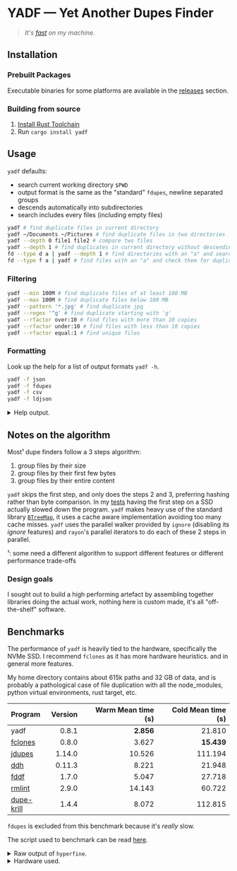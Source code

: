 # YADF — Yet Another Dupes Finder

> _It's [fast](#benchmarks) on my machine._

## Installation

### Prebuilt Packages

Executable binaries for some platforms are available in the [releases](https://github.com/jRimbault/yadf/releases) section.

### Building from source

1. [Install Rust Toolchain](https://www.rust-lang.org/tools/install)
2. Run `cargo install yadf`

## Usage

`yadf` defaults:

- search current working directory `$PWD`
- output format is the same as the "standard" `fdupes`, newline separated groups
- descends automatically into subdirectories
- search includes every files (including empty files)

```bash
yadf # find duplicate files in current directory
yadf ~/Documents ~/Pictures # find duplicate files in two directories
yadf --depth 0 file1 file2 # compare two files
yadf --depth 1 # find duplicates in current directory without descending
fd --type d a | yadf --depth 1 # find directories with an "a" and search them for duplicates without descending
fd --type f a | yadf # find files with an "a" and check them for duplicates
```

### Filtering

```bash
yadf --min 100M # find duplicate files of at least 100 MB
yadf --max 100M # find duplicate files below 100 MB
yadf --pattern '*.jpg' # find duplicate jpg
yadf --regex '^g' # find duplicate starting with 'g'
yadf --rfactor over:10 # find files with more than 10 copies
yadf --rfactor under:10 # find files with less than 10 copies
yadf --rfactor equal:1 # find unique files
```

### Formatting

Look up the help for a list of output formats `yadf -h`.

```bash
yadf -f json
yadf -f fdupes
yadf -f csv
yadf -f ldjson
```

<details>
  <summary>Help output.</summary>

```
yadf 0.12.1
Yet Another Dupes Finder

USAGE:
    yadf [FLAGS] [OPTIONS] [paths]...

FLAGS:
    -h, --help        Prints help information
    -n, --no-empty    Excludes empty files
    -q, --quiet       Pass many times for less log output
    -V, --version     Prints version information
    -v, --verbose     Pass many times for more log output

OPTIONS:
    -a, --algorithm <algorithm>    Hashing algorithm [default: Highway]  [possible values: Highway, MetroHash, SeaHash, XxHash]
    -f, --format <format>          Output format [default: Fdupes]  [possible values: Csv, Fdupes, Json, JsonPretty, LdJson, Machine]
        --max <size>               Maximum file size
    -d, --depth <depth>            Maximum recursion depth
        --min <size>               Minimum file size
    -p, --pattern <glob>           Check files with a name matching a glob pattern, see:
                                   https://docs.rs/globset/0.4.6/globset/index.html#syntax
    -R, --regex <regex>            Check files with a name matching a Perl-style regex, see:
                                   https://docs.rs/regex/1.4.2/regex/index.html#syntax
    --rfactor <rfactor>            Replication factor [under|equal|over]:n

ARGS:
    <paths>...    Directories to search

For sizes, K/M/G/T[B|iB] suffixes can be used (case-insensitive).
```

</details>

## Notes on the algorithm

Most¹ dupe finders follow a 3 steps algorithm:

1. group files by their size
2. group files by their first few bytes
3. group files by their entire content

`yadf` skips the first step, and only does the steps 2 and 3, preferring hashing rather than byte comparison. In my [tests][3-steps] having the first step on a SSD actually slowed down the program.
`yadf` makes heavy use of the standard library [`BTreeMap`][btreemap], it uses a cache aware implementation avoiding too many cache misses. `yadf` uses the parallel walker provided by `ignore` (disabling its _ignore_ features) and `rayon`'s parallel iterators to do each of these 2 steps in parallel.

¹: some need a different algorithm to support different features or different performance trade-offs

[btreemap]: https://doc.rust-lang.org/std/collections/struct.BTreeMap.html
[3-steps]: https://github.com/jRimbault/yadf/tree/3-steps
[hashmap]: https://doc.rust-lang.org/std/collections/struct.HashMap.html

### Design goals

I sought out to build a high performing artefact by assembling together libraries doing the actual work, nothing here is custom made, it's all "off-the-shelf" software.

## Benchmarks

The performance of `yadf` is heavily tied to the hardware, specifically the
NVMe SSD. I recommend `fclones` as it has more hardware heuristics. and in general more features.

My home directory contains about 615k paths and 32 GB of data, and is probably a pathological case of file duplication with all the node_modules, python virtual environments, rust target, etc.

| Program         | Version | Warm Mean time (s) | Cold Mean time (s) |
| :-------------- | ------: | -----------------: | -----------------: |
| yadf            |   0.8.1 |          **2.856** |             21.810 |
| [fclones][0]    |   0.8.0 |              3.627 |         **15.439** |
| [jdupes][1]     |  1.14.0 |             10.526 |            111.194 |
| [ddh][2]        |  0.11.3 |              8.221 |             21.948 |
| [fddf][3]       |   1.7.0 |              5.047 |             27.718 |
| [rmlint][4]     |   2.9.0 |             14.143 |             60.722 |
| [dupe-krill][5] |   1.4.4 |              8.072 |            112.815 |

`fdupes` is excluded from this benchmark because it's _really_ slow.

The script used to benchmark can be read [here](./bench.sh).

[0]: https://github.com/pkolaczk/fclones
[1]: https://github.com/jbruchon/jdupes
[2]: https://github.com/darakian/ddh
[3]: https://github.com/birkenfeld/fddf
[4]: https://github.com/sahib/rmlint
[5]: https://github.com/kornelski/dupe-krill

<details>
    <summary>Raw output of <code>hyperfine</code>.</summary>

Warm cache:

```
Benchmark #1: fclones --min-size 0 -R ~
  Time (mean ± σ):      3.627 s ±  0.043 s    [User: 15.379 s, System: 12.571 s]
  Range (min … max):    3.571 s …  3.726 s    10 runs

Benchmark #2: jdupes -z -r ~
  Time (mean ± σ):     10.526 s ±  0.031 s    [User: 5.367 s, System: 5.096 s]
  Range (min … max):   10.475 s … 10.567 s    10 runs

Benchmark #3: rmlint --hidden ~
  Time (mean ± σ):     14.143 s ±  0.049 s    [User: 38.964 s, System: 14.541 s]
  Range (min … max):   14.049 s … 14.233 s    10 runs

Benchmark #4: ddh ~
  Time (mean ± σ):      8.221 s ±  0.035 s    [User: 34.391 s, System: 26.450 s]
  Range (min … max):    8.145 s …  8.277 s    10 runs

Benchmark #5: dupe-krill -s -d ~
  Time (mean ± σ):      8.072 s ±  0.027 s    [User: 5.007 s, System: 3.028 s]
  Range (min … max):    8.040 s …  8.120 s    10 runs

Benchmark #6: fddf -m 0 ~
  Time (mean ± σ):      5.047 s ±  0.064 s    [User: 9.872 s, System: 12.816 s]
  Range (min … max):    4.936 s …  5.122 s    10 runs

Benchmark #7: yadf ~
  Time (mean ± σ):      2.856 s ±  0.009 s    [User: 9.834 s, System: 13.386 s]
  Range (min … max):    2.843 s …  2.873 s    10 runs

Summary
  'yadf ~' ran
    1.27 ± 0.02 times faster than 'fclones --min-size 0 -R ~'
    1.77 ± 0.02 times faster than 'fddf -m 0 ~'
    2.83 ± 0.01 times faster than 'dupe-krill -s -d ~'
    2.88 ± 0.02 times faster than 'ddh ~'
    3.69 ± 0.02 times faster than 'jdupes -z -r ~'
    4.95 ± 0.02 times faster than 'rmlint --hidden ~'
```

Cold cache:

```
Benchmark #1: fclones --min-size 0 -R ~
  Time (mean ± σ):     15.439 s ±  0.690 s    [User: 22.313 s, System: 34.814 s]
  Range (min … max):   14.715 s … 16.690 s    10 runs

Benchmark #2: jdupes -z -r ~
  Time (mean ± σ):     111.194 s ±  0.643 s    [User: 18.491 s, System: 27.820 s]
  Range (min … max):   110.394 s … 112.507 s    10 runs

Benchmark #3: rmlint --hidden ~
  Time (mean ± σ):     60.722 s ±  3.917 s    [User: 38.825 s, System: 24.832 s]
  Range (min … max):   57.520 s … 70.066 s    10 runs

Benchmark #4: ddh ~
  Time (mean ± σ):     21.948 s ±  1.138 s    [User: 39.015 s, System: 42.882 s]
  Range (min … max):   21.004 s … 24.579 s    10 runs

Benchmark #5: dupe-krill -s -d ~
  Time (mean ± σ):     112.815 s ±  0.621 s    [User: 20.133 s, System: 27.512 s]
  Range (min … max):   111.902 s … 113.747 s    10 runs

Benchmark #6: fddf -m 0 ~
  Time (mean ± σ):     27.718 s ±  0.526 s    [User: 18.505 s, System: 37.530 s]
  Range (min … max):   26.796 s … 28.407 s    10 runs

Benchmark #7: yadf ~
  Time (mean ± σ):     21.810 s ±  2.827 s    [User: 19.814 s, System: 53.879 s]
  Range (min … max):   20.054 s … 28.731 s    10 runs

  Warning: Statistical outliers were detected. Consider re-running this benchmark on a quiet PC without any interferences from other programs. It might help to use the '--warmup' or '--prepare' options.

Summary
  'fclones --min-size 0 -R ~' ran
    1.41 ± 0.19 times faster than 'yadf ~'
    1.42 ± 0.10 times faster than 'ddh ~'
    1.80 ± 0.09 times faster than 'fddf -m 0 ~'
    3.93 ± 0.31 times faster than 'rmlint --hidden ~'
    7.20 ± 0.32 times faster than 'jdupes -z -r ~'
    7.31 ± 0.33 times faster than 'dupe-krill -s -d ~'
```

</details>

<details>
    <summary>Hardware used.</summary>

Extract from `neofetch` and `hwinfo --disk`:

- OS: Ubuntu 20.04.1 LTS x86_64
- Host: XPS 15 9570
- Kernel: 5.4.0-42-generic
- CPU: Intel i9-8950HK (12) @ 4.800GHz
- Memory: 4217MiB / 31755MiB
- Disk:
  - model: "SK hynix Disk"
  - driver: "nvme"

</details>
